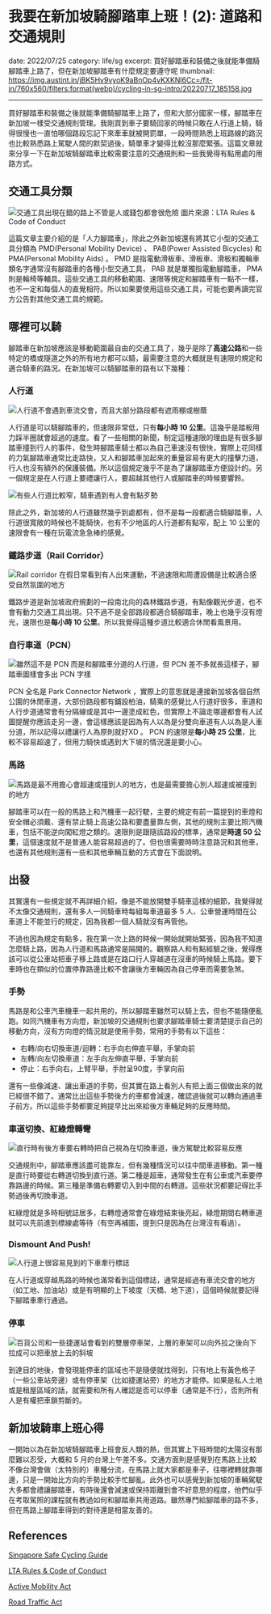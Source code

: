 # 我要在新加坡騎腳踏車上班！(2): 道路和交通規則
date: 2022/07/25
category: life/sg
excerpt: 買好腳踏車和裝備之後就能準備騎腳踏車上路了，但在新加坡腳踏車有什麼規定要遵守呢
thumbnail: https://img.austint.in/jBK5Hv9vyoK9aBnOp4vKXKNl6Cc=/fit-in/760x560/filters:format(webp)/cycling-in-sg-intro/20220717_185158.jpg

---
買好腳踏車和裝備之後就能準備騎腳踏車上路了，但和大部分國家一樣，腳踏車在新加坡一樣受交通規則管理。我剛買到車子要騎回家的時候只敢在人行道上騎，騎得很慢也一直怕哪個路段忘記下來牽車就被開罰單，一段時間熟悉上班路線的路況也比較熟悉路上駕駛人間的默契過後，騎單車才變得比較沒那麼緊張。這篇文章就來分享一下在新加坡騎腳踏車比較需要注意的交通規則和一些我覺得有點用處的用路方式。

## 交通工具分類

![交通工具出現在錯的路上不管是人或錢包都會很危險 圖片來源：LTA Rules & Code of Conduct](https://img.austint.in/wzyM8FHdVok_g7-k4dHbb_QD6EA=/fit-in/760x560/filters:format(webp)/cycling-in-sg-intro/where-can-ride.jpg)

這篇文章主要介紹的是「人力腳踏車」，除此之外新加坡還有將其它小型的交通工具分類為 PMD(Personal Mobility Device) 、 PAB(Power Assisted Bicycles) 和 PMA(Personal Mobility Aids) 。 PMD 是指電動滑板車、滑板車、滑板和獨輪車類名字通常沒有腳踏車的各種小型交通工具， PAB 就是單獨指電動腳踏車， PMA 則是輪椅等輔具。這些交通工具的移動範圍、速限等規定和腳踏車有一點不一樣，也不一定和每個人的直覺相符。所以如果要使用這些交通工具，可能也要再讀完官方公告對其他交通工具的規範。

## 哪裡可以騎

腳踏車在新加坡應該是移動範圍最自由的交通工具了，幾乎是除了**高速公路**和一些特定的橋或隧道之外的所有地方都可以騎，最需要注意的大概就是有速限的規定和適合騎車的路況。在新加坡可以騎腳踏車的路有以下幾種：

### 人行道

![人行道不會遇到車流交會，而且大部分路段都有遮雨棚或樹蔭](https://img.austint.in/pNtwIAWmmpRS5ioDlIWutqYChVI=/fit-in/760x560/filters:format(webp)/cycling-in-sg-intro/20220717_183200.jpg)

人行道是可以騎腳踏車的，但速限非常低，只有**每小時 10 公里**。這幾乎是踏板用力踩半圈就會超過的速度。看了一些相關的新聞，制定這種速限的理由是有很多腳踏車撞到行人的事件，發生時腳踏車騎士都以為自己車速沒有很快，實際上花同樣的力氣腳踏車通常比走路快，又人和腳踏車加起來的重量容易有更大的撞擊力道，行人也沒有額外的保護裝備。所以這個規定幾乎不是為了讓腳踏車方便設計的。另一個規定是在人行道上要禮讓行人，要超越其他行人或腳踏車的時候要響鈴。

![有些人行道比較窄，騎車遇到有人會有點歹勢](https://img.austint.in/SCUahamMkpIhmSTZ1Soudfx2xxM=/fit-in/760x560/filters:format(webp)/cycling-in-sg-intro/20220717_184152.jpg)

除此之外，新加坡的人行道雖然幾乎到處都有，但不是每一段都適合騎腳踏車，人行道很寬敞的時候也不能騎快，也有不少地區的人行道都有點窄，配上 10 公里的速限會有一種在玩電流急急棒的感覺。

### 鐵路步道（Rail Corridor）

![Rail corridor 在假日常看到有人出來運動，不過速限和周遭設備是比較適合感受自然氛圍的地方](https://img.austint.in/qMrowDbCOXPSXc_lnKnOM4yTsEs=/fit-in/560x760/filters:format(webp):rotate(-90)/cycling-in-sg-intro/20220522_152239.jpg)

鐵路步道是新加坡政府規劃的一段南北向的森林鐵路步道，有點像觀光步道，也不會有動力交通工具出現。只不過不是全部路段都適合騎腳踏車，晚上也幾乎沒有燈光，速限也是**每小時 10 公里**。所以我覺得這種步道比較適合休閒看風景用。

### 自行車道（PCN）

![雖然這不是 PCN 而是和腳踏車分道的人行道，但 PCN 差不多就長這樣子，腳踏車圖樣會多出 PCN 字樣](https://img.austint.in/xKwLcJQOT_KFfm2hTazNhwaSr3I=/fit-in/760x560/filters:format(webp)/cycling-in-sg-intro/20220717_185242.jpg)

PCN 全名是 Park Connector Network ，實際上的意思就是連接新加坡各個自然公園的休閒車道，大部份路段都有鋪設柏油，騎乘的感覺比人行道好很多，車道和人行步道通常會有分隔線或是其中一邊塗成紅色，但實際上不論走哪邊都會有人試圖提醒你應該走另一邊，會這樣應該是因為有人以為是分雙向車道有人以為是人車分道，所以記得以禮讓行人為原則就好XD 。 PCN 的速限是**每小時 25 公里**，比較不容易超速了，但用力騎快或遇到大下坡的情況還是要小心。

### 馬路

![馬路是最不用擔心會超速或撞到人的地方，也是最需要擔心別人超速或被撞到的地方](https://img.austint.in/aMvdX-D2XJ3JaSyEaJ-kzhP4S2I=/fit-in/560x760/filters:format(webp):rotate(-90)/cycling-in-sg-intro/20220703_183552.jpg)

腳踏車可以在一般的馬路上和汽機車一起行駛，主要的規定有前一篇提到的車燈和安全帽必須戴、還有禁止騎上高速公路和要盡量靠左側，其他的規則主要比照汽機車，包括不能逆向闖紅燈之類的。速限則是跟隨該路段的標準，通常是**時速 50 公里**，這個速度就不是普通人能容易超過的了。但也很需要時時注意路況和其他車，也還有其他規則還有一些和其他車輛互動的方式會在下面說明。

## 出發

其實還有一些規定就不再詳細介紹，像是不能放開雙手騎車這樣的細節，我覺得就不太像交通規則，還有多人一同騎車時每組每車道最多 5 人、公車營運時間在公車道上不能並行的規定，因為我都一個人騎就沒有再管他。

不過也因為規定有點多，我在第一次上路的時候一開始就開始緊張，因為我不知道怎麼騎上路，因為人行道和馬路通常是隔開的。觀察路人和有點經驗之後，覺得應該可以從公車站把車子移上路或是在路口行人穿越道在沒車的時候騎上馬路。要下車時也在類似的位置停靠路邊比較不會讓後方車輛因為自己停車而需要急煞。

### 手勢

馬路是和公車汽車機車一起共用的，所以腳踏車雖然可以騎上去，但也不能隨便亂跑。如同汽機車有方向燈，新加坡的交通規則也要求腳踏車騎士要清楚提示自己的移動方向，沒有方向燈的情況就是使用手勢，常用的手勢有以下這些：

- 右轉/向右切換車道/迴轉：右手向右伸直平舉，手掌向前
- 左轉/向左切換車道：左手向左伸直平舉，手掌向前
- 停止：右手向右，上臂平舉，手肘呈90度，手掌向前

還有一些像減速、讓出車道的手勢，但其實在路上看別人有把上面三個做出來的就已經很不錯了。通常比出這些手勢後方的車都會減速，確認過後就可以轉向通過車子前方。所以這些手勢都要足夠提早比出來給後方車輛足夠的反應時間。

### 車道切換、紅綠燈轉彎

![直行時有後方車要右轉時把自己視為在切換車道，後方駕駛比較容易反應](https://img.austint.in/zijTArQaJqDOSy4oOTPn5wUpbuo=/fit-in/760x560/filters:format(webp)/cycling-in-sg-intro/20220717_185235.jpg)

交通規則中，腳踏車應該盡可能靠左，但有幾種情況可以往中間車道移動。第一種是直行時要從右轉道切換到直行道。第二種是超車，通常發生在有公車或汽車要停靠路邊的時候。第三種是準備右轉要切入到中間的右轉道。這些狀況都要記得比手勢過後再切換車道。

紅綠燈就是多時相號誌居多，右轉燈通常會在綠燈結束後亮起，綠燈期間右轉車道就可以先前進到標線處等待（有空再補圖，提到只是因為在台灣沒有看過）。

### Dismount And Push!

![人行道上很容易見到的下車牽行標誌](https://img.austint.in/K27tlrpmOSg0Y-0UZZPxyAgi7ak=/fit-in/760x560/filters:format(webp)/cycling-in-sg-intro/20220723_125430.jpg)

在人行道或穿越馬路的時候也滿常看到這個標誌，通常是經過有車流交會的地方（如工地、加油站）或是有明顯的上下坡度（天橋、地下道），這個時候就要記得下腳踏車牽行通過。

### 停車

![百貨公司和一些捷運站會看到的雙層停車架，上層的車架可以向外拉之後向下拉成可以把車放上去的斜坡](https://img.austint.in/IY-nj2i1hATVMj41WhSUGhV8G1I=/fit-in/560x760/filters:format(webp):rotate(-90)/cycling-in-sg-intro/20220602_084609.jpg)

到達目的地後，會發現能停車的區域也不是隨便就找得到，只有地上有黃色格子（一些公車站旁邊）或有停車架（比如捷運站旁）的地方才能停。如果是私人土地或是租屋區域的話，就需要和所有人確認是否可以停車（通常是不行），否則所有人是有權把車鎖剪斷的。

## 新加坡騎車上班心得

一開始以為在新加坡騎腳踏車上班會反人類的熱，但其實上下班時間的太陽沒有那麼難以忍受，大概和 5 月的台灣上午差不多。交通方面則是感覺到在馬路上比較不像台灣會做（太特別的）車種分流，在馬路上就大家都是車子，往哪裡轉就靠哪邊，只是一開始比方向的手勢比較手忙腳亂。此外也可以感覺到新加坡的車輛駕駛大多都會禮讓腳踏車，有時後還會減速或保持距離到會不好意思的程度，他們似乎在考取駕照的課程就有教過如何和腳踏車共用道路。雖然專門給腳踏車的路不多，但在馬路上腳踏車得到的對待還是相當友善的。

## References

[Singapore Safe Cycling Guide](https://www.sportsingapore.gov.sg/-/media/SSC/Corporate/Files/Sports-Education/Sports-Safety/Safety-Resources-and-Useful-Links/Safe-cycling-Web-version-2017.ashx)

[LTA Rules & Code of Conduct](https://www.lta.gov.sg/content/ltagov/en/getting_around/active_mobility/rules_and_public_education/rules_and_code_of_conduct.html)

[Active Mobility Act](https://sso.agc.gov.sg/SL/AMA2017-S251-2018)

[Road Traffic Act](https://sso.agc.gov.sg/SL/RTA1961-R11#P1III-)